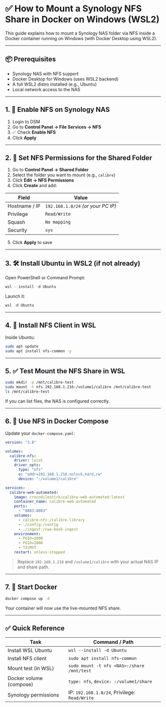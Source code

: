 # ✅ How to Mount a Synology NFS Share in Docker on Windows (WSL2)

This guide explains how to mount a Synology NAS folder via NFS inside a Docker container running on Windows (with Docker Desktop using WSL2).

---

## 📦 Prerequisites

- Synology NAS with NFS support
- Docker Desktop for Windows (uses WSL2 backend)
- A full WSL2 distro installed (e.g., Ubuntu)
- Local network access to the NAS

---

## 1. 🔧 Enable NFS on Synology NAS

1. Login to DSM
2. Go to **Control Panel → File Services → NFS**
3. ✅ Check **Enable NFS**
4. Click **Apply**

---

## 2. 🔐 Set NFS Permissions for the Shared Folder

1. Go to **Control Panel → Shared Folder**
2. Select the folder you want to mount (e.g., `calibre`)
3. Click **Edit → NFS Permissions**
4. Click **Create** and add:

| Field               | Value                      |
|---------------------|----------------------------|
| Hostname / IP       | `192.168.1.0/24` *(or your PC IP)* |
| Privilege           | `Read/Write`               |
| Squash              | `No mapping`               |
| Security            | `sys`                      |

5. Click **Apply** to save

---

## 3. 🛠 Install Ubuntu in WSL2 (if not already)

Open PowerShell or Command Prompt:

```powershell
wsl --install -d Ubuntu
```

Launch it:

```powershell
wsl -d Ubuntu
```

---

## 4. 🧰 Install NFS Client in WSL

Inside Ubuntu:

```bash
sudo apt update
sudo apt install nfs-common -y
```

---

## 5. ✅ Test Mount the NFS Share in WSL

```bash
sudo mkdir -p /mnt/calibre-test
sudo mount -t nfs 192.168.1.216:/volume1/calibre /mnt/calibre-test
ls /mnt/calibre-test
```

If you can list files, the NAS is configured correctly.

---

## 6. 🐳 Use NFS in Docker Compose

Update your `docker-compose.yaml`:

```yaml
version: "3.8"

volumes:
  calibre-nfs:
    driver: local
    driver_opts:
      type: "nfs"
      o: "addr=192.168.1.216,nolock,hard,rw"
      device: ":/volume1/calibre"

services:
  calibre-web-automated:
    image: crocodilestick/calibre-web-automated:latest
    container_name: calibre-web-automated
    ports:
      - "8083:8083"
    volumes:
      - calibre-nfs:/calibre-library
      - ./config:/config
      - ./ingest:/cwa-book-ingest
    environment:
      - PUID=1000
      - PGID=1000
      - TZ=MST
    restart: unless-stopped
```

> Replace `192.168.1.216` and `/volume1/calibre` with your actual NAS IP and share path.

---

## 7. 🚀 Start Docker

```bash
docker compose up -d
```

Your container will now use the live-mounted NFS share.

---

## ✅ Quick Reference

| Task                    | Command / Path                                |
|-------------------------|-----------------------------------------------|
| Install WSL Ubuntu      | `wsl --install -d Ubuntu`                     |
| Install NFS client      | `sudo apt install nfs-common`                |
| Mount test (in WSL)     | `sudo mount -t nfs <NAS>:/share /mnt/test`   |
| Docker volume (compose) | `type: nfs`, `device: :/volume1/share`       |
| Synology permissions    | IP: `192.168.1.0/24`, Privilege: `Read/Write`|
